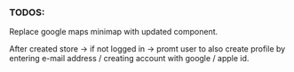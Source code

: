 ### TODOS:

Replace google maps minimap with updated component.

After created store -> if not logged in -> promt user to also create profile by entering e-mail address / creating account with google / apple id.
